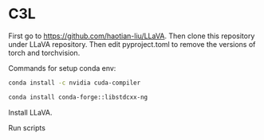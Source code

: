 # C3L

First go to https://github.com/haotian-liu/LLaVA.
Then clone this repository under LLaVA repository.
Then edit pyproject.toml to remove the versions of torch and torchvision.

Commands for setup conda env:

```bash
conda install -c nvidia cuda-compiler

conda install conda-forge::libstdcxx-ng
```

Install LLaVA.

Run scripts
